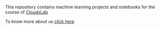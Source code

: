 This repository contains machine learning projects and notebooks for the course of [CloudxLab](https://CloudxLab.com/)

To know more about us [click here](https://CloudxLab.com/)
